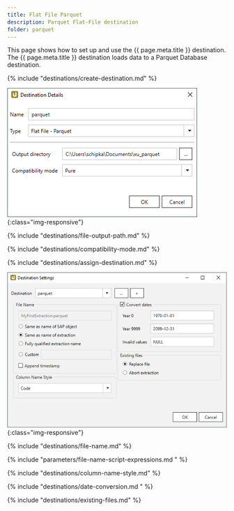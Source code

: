 ```yaml
---
title: Flat File Parquet
description: Parquet Flat-File destination
folder: parquet
---
```


This page shows how to set up and use the {{ page.meta.title }} destination. 
The {{ page.meta.title }} destination loads data to a Parquet Database destination. 

{% include "destinations/create-destination.md" %}

![Destination-Details](../../assets/images/xu/documentation/destinations/flat-file-parquet/destination-details.png){:class="img-responsive"}

{% include "destinations/file-output-path.md" %}

{% include "destinations/compatibility-mode.md" %}

{% include "destinations/assign-destination.md" %}

![Destination-settings](../../assets/images/xu/documentation/destinations/flat-file-parquet/destination-settings.png){:class="img-responsive"}

{% include "destinations/file-name.md" %}

{% include "parameters/file-name-script-expressions.md " %}

{% include "destinations/column-name-style.md" %}

{% include "destinations/date-conversion.md " %}
 
{% include "destinations/existing-files.md" %}

